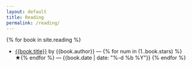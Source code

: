 ```yaml
---
layout: default
title: Reading
permalink: /reading/
---
```

{% for book in site.reading %}
  - [{{book.title}}]({{site.url}}{{book.url}}) by {{book.author}} –– {% for num in (1..book.stars) %}★{% endfor %} –– {{book.date | date: "%-d %b %Y"}}
{% endfor %}
